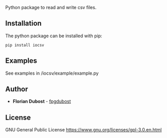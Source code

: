 
Python package to read and write csv files.

## Installation

The python package can be installed with pip:

```
pip install iocsv
```
## Examples

See examples in /iocsv/example/example.py

## Author

* **Florian Dubost** - [fpgdubost](https://github.com/fpgdubost)

## License

GNU General Public License
https://www.gnu.org/licenses/gpl-3.0.en.html
